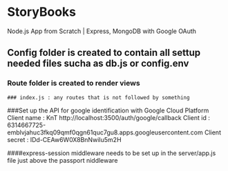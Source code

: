 # StoryBooks
Node.js App from Scratch  | Express, MongoDB with Google OAuth

## Config folder is created to contain all settup needed files sucha as db.js or config.env
### Route folder is created to render views
    ### index.js : any routes that is not followed by something 

###Set up the API for google identification with Google Cloud Platform
Client name : KnT
http://localhost:3500/auth/google/callback
Client id : 6314667725-emblvjahuc3fkq09qmf0qgn61quc7gu8.apps.googleusercontent.com
Client secret : IDd-CEAw6W0X8BnNwiIu5m2H

####express-session middleware needs to be set up in the server/app.js file just above the passport niddleware



